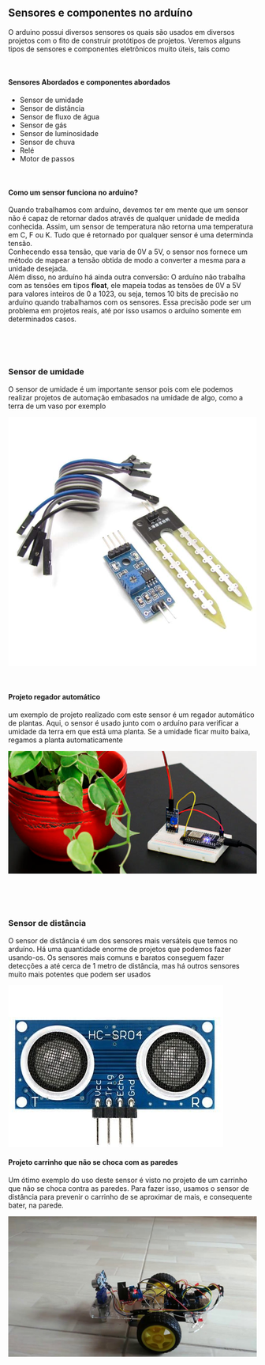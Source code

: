 ## **Sensores e componentes no arduíno**

O arduino possui diversos sensores os quais são usados em diversos projetos com o fito de construir protótipos de projetos. Veremos alguns tipos de sensores e componentes eletrônicos muito úteis, tais como

</br>

#### **Sensores  Abordados e componentes abordados**

* Sensor de umidade
* Sensor de distância
* Sensor de fluxo de água
* Sensor de gás
* Sensor de luminosidade
* Sensor de chuva
* Relé
* Motor de passos

</br>

#### **Como um sensor funciona no arduino?**
Quando trabalhamos com arduíno, devemos ter em mente que um sensor não é capaz de retornar dados através de qualquer unidade de medida conhecida. Assim, um sensor de temperatura não retorna uma temperatura em C, F ou K. Tudo que é retornado por qualquer sensor é uma determinda tensão.</br>
Conhecendo essa tensão, que varia de 0V a 5V, o sensor nos fornece um método de mapear a tensão obtida de modo a converter a mesma para a unidade desejada.</br>
Além disso, no arduíno há ainda outra conversão: O arduíno não trabalha com as tensões em tipos __float__, ele mapeia todas as tensões de 0V a 5V para valores inteiros de 0 a 1023, ou seja, temos 10 bits de precisão no arduíno quando trabalhamos com os sensores. Essa precisão pode ser um problema em projetos reais, até por isso usamos o arduíno somente em determinados casos.

</br>
</br>
</br>

### Sensor de umidade 
O sensor de umidade é um importante sensor pois com ele podemos realizar projetos de automação embasados na umidade de algo, como a terra de um vaso por exemplo

![Imagem sensor](images-sensors/sensor-umidade.jpg)

</br>

#### Projeto regador automático
um exemplo de projeto realizado com este sensor é um regador automático de plantas. Aqui, o sensor é usado junto com o arduíno para verificar a umidade da terra em que está uma planta. Se a umidade ficar muito baixa, regamos a planta automaticamente

![Imagem vaso](images-sensors/vaso.png)


</br>
</br>
</br>

### Sensor de distância
O sensor de distância é um dos sensores mais versáteis que temos no arduíno. Há uma quantidade enorme de projetos que podemos fazer usando-os.
Os sensores mais comuns e baratos conseguem fazer detecções a até cerca de 1 metro de distância, mas há outros sensores muito mais potentes que podem ser usados

![Imagem sensor](images-sensors/sensor-distancia.jpeg)

#### Projeto carrinho que não se choca com as paredes
Um ótimo exemplo do uso deste sensor é visto no projeto de um carrinho que não se choca contra as paredes. Para fazer isso, usamos o sensor de distância para prevenir o carrinho de se aproximar de mais, e consequente bater, na parede.

![Imagem sensor](images-sensors/carro.jpg)